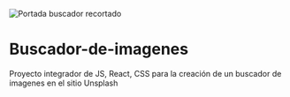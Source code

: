 ![Portada buscador recortado](https://user-images.githubusercontent.com/116380765/217703715-af414cf7-ac60-4c5c-90ac-ae9d3de35097.jpg)
# Buscador-de-imagenes
Proyecto integrador de JS, React, CSS para la creación de un buscador de imagenes en el sitio Unsplash
